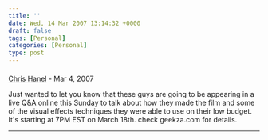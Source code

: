 ```yaml
---
title: ''
date: Wed, 14 Mar 2007 13:14:32 +0000
draft: false
tags: [Personal]
categories: [Personal]
type: post
---
```



#### 
[Chris Hanel](http://www.geekza.com "geekza@gmail.com") - <time datetime="2007-03-15 13:37:33">Mar 4, 2007</time>

Just wanted to let you know that these guys are going to be appearing in a live Q&A online this Sunday to talk about how they made the film and some of the visual effects techniques they were able to use on their low budget. It's starting at 7PM EST on March 18th. check geekza.com for details.
<hr />
